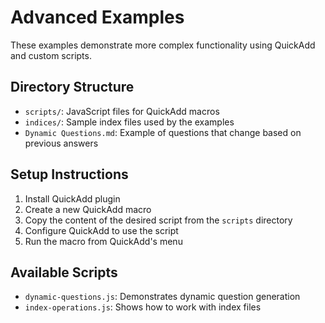 # Advanced Examples

These examples demonstrate more complex functionality using QuickAdd and custom scripts.

## Directory Structure
- `scripts/`: JavaScript files for QuickAdd macros
- `indices/`: Sample index files used by the examples
- `Dynamic Questions.md`: Example of questions that change based on previous answers

## Setup Instructions
1. Install QuickAdd plugin
2. Create a new QuickAdd macro
3. Copy the content of the desired script from the `scripts` directory
4. Configure QuickAdd to use the script
5. Run the macro from QuickAdd's menu

## Available Scripts
- `dynamic-questions.js`: Demonstrates dynamic question generation
- `index-operations.js`: Shows how to work with index files 